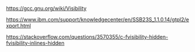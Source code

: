 https://gcc.gnu.org/wiki/Visibility

https://www.ibm.com/support/knowledgecenter/en/SSB23S_1.1.0.14/gtpl2/export.html

https://stackoverflow.com/questions/3570355/c-fvisibility-hidden-fvisibility-inlines-hidden